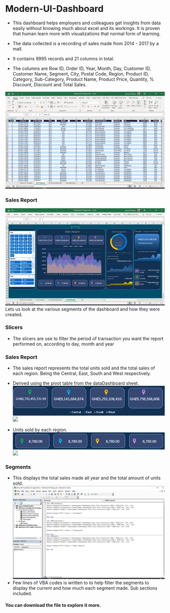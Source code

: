 # Modern-UI-Dashboard
+ This dashboard helps employers and colleagues get insights from data easily without knowing much about excel and its workings. It is proven that human learn more with visualizations that normal form of learning.

+ The data collected is a recording of sales made from 2014 - 2017 by a mall.
+ It contains 9995 records and 21 columns in total.
+ The columns are Row ID, Order ID, Year, Month, Day, Customer ID, Customer Name, Segment, City, Postal Code, Region, Product ID, Category, Sub-Category, Product Name, Product Price, Quantity, % Discount, Discount and Total Sales.

![Data Entry](images/DataEntry.PNG)

### Sales Report
![Sales Report](images/Dashboard.PNG)
Lets us look at the various segments of the dashboard and how they were created.

### Slicers
<!-- ![](images/Slicers.PNG) -->
<!-- <img src="images/Slicers.png" alt="Slicers" height = 300 /> -->

+ The slicers are use to filter the period of transaction you want the report performed on, according to day, month and year

### Sales Report
+ The sales report represents the total units sold and the total sales of each region. Being the Central, East, South and West respectively.
+ Derived using the pivot table from the dataDashboard sheet.
![](images/TotalRegionSales.PNG) ![](images%5CdataTotalRegionSales.PNG)

+ Units sold by each region. <br>
![](images/TotalUnits.PNG)![](images%5CdataTotalUnits.PNG)
### Segments
+ This displays the total sales made all year and the total amount of units sold. <br>
![](images/VBAMenu.PNG)
+ Few lines of VBA codes is written to to help filter the segments to display the current and how much each segment made. Sub sections included.

####  You can download the file to explore it more.


